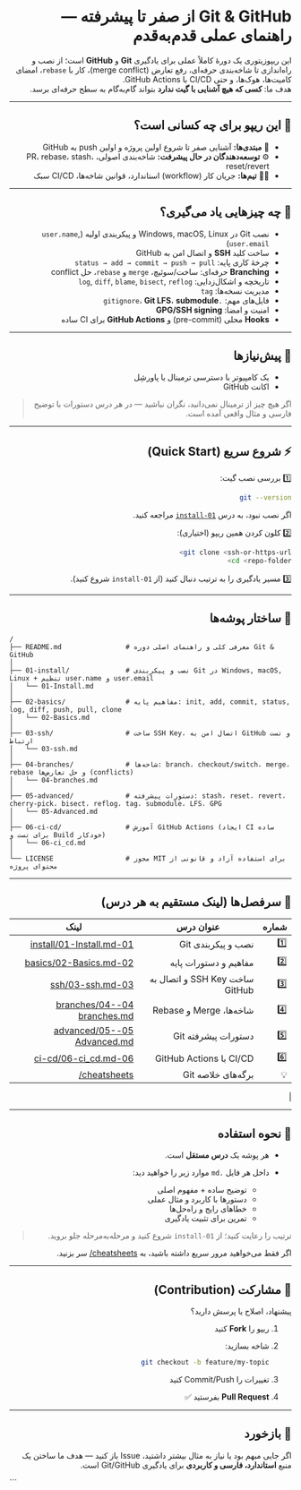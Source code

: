 
<div dir="rtl" align="right">

# Git & GitHub از صفر تا پیشرفته — راهنمای عملی قدم‌به‌قدم

این ریپوزیتوری یک دورهٔ کاملاً عملی برای یادگیری **Git** و **GitHub** است؛ از نصب و راه‌اندازی تا شاخه‌بندی حرفه‌ای، رفع تعارض (merge conflict)، کار با `rebase`، امضای کامیت‌ها، هوک‌ها، و حتی CI/CD با GitHub Actions.  
هدف ما: **کسی که هیچ آشنایی با گیت ندارد** بتواند گام‌به‌گام به سطح حرفه‌ای برسد.

---

## 👥 این ریپو برای چه کسانی است؟
- 🧩 **مبتدی‌ها:** آشنایی صفر تا شروع اولین پروژه و اولین push به GitHub  
- ⚙️ **توسعه‌دهندگان در حال پیشرفت:** شاخه‌بندی اصولی، PR، rebase، stash، reset/revert  
- 🧑‍💻 **تیم‌ها:** جریان کار (workflow) استاندارد، قوانین شاخه‌ها، CI/CD سبک  

---

## 🧠 چه چیزهایی یاد می‌گیری؟
- نصب Git در Windows, macOS, Linux و پیکربندی اولیه (`user.name`, `user.email`)  
- ساخت کلید **SSH** و اتصال امن به GitHub  
- چرخهٔ کاری پایه: `status → add → commit → push → pull`  
- **Branching** حرفه‌ای: ساخت/سوئیچ، `merge` و `rebase`، حل conflict  
- تاریخچه و اشکال‌زدایی: `log`, `diff`, `blame`, `bisect`, `reflog`  
- مدیریت نسخه‌ها: `tag`  
- فایل‌های مهم: `.gitignore`، **Git LFS**، **submodule**  
- امنیت و امضا: **GPG/SSH signing**  
- **Hooks** محلی (pre-commit) و **GitHub Actions** برای CI ساده  

---

## 🧰 پیش‌نیازها
- یک کامپیوتر با دسترسی ترمینال یا پاورشِل  
- اکانت GitHub  

> اگر هیچ چیز از ترمینال نمی‌دانید، نگران نباشید — در هر درس دستورات با توضیح فارسی و مثال واقعی آمده است.

---

## ⚡ شروع سریع (Quick Start)

1️⃣ بررسی نصب گیت:
```bash
git --version
````

اگر نصب نبود، به درس [`01-install`](./Farsi_version/01-install/01-Install.md) مراجعه کنید.

2️⃣ کلون کردن همین ریپو (اختیاری):

```bash
git clone <ssh-or-https-url>
cd <repo-folder>
```

3️⃣ مسیر یادگیری را به ترتیب دنبال کنید (از `01-install` شروع کنید).

---

## 📁 ساختار پوشه‌ها

<div dir="ltr" align="left">

```
/
├── README.md                # معرفی کلی و راهنمای اصلی دوره Git & GitHub
│
├── 01-install/              # نصب و پیکربندی Git در Windows, macOS, Linux + تنظیم user.name و user.email
│   └── 01-Install.md
│
├── 02-basics/               # مفاهیم پایه: init, add, commit, status, log, diff, push, pull, clone
│   └── 02-Basics.md
│
├── 03-ssh/                  # ساخت SSH Key، اتصال امن به GitHub و تست ارتباط
│   └── 03-ssh.md
│
├── 04-branches/             # شاخه‌ها: branch، checkout/switch، merge، rebase و حل تعارض‌ها (conflicts)
│   └── 04-branches.md
│
├── 05-advanced/             # دستورات پیشرفته: stash، reset، revert، cherry-pick، bisect، reflog، tag، submodule، LFS، GPG
│   └── 05-Advanced.md
│
├── 06-ci-cd/                # آموزش GitHub Actions (ایجاد CI ساده برای تست و Build خودکار)
│   └── 06-ci_cd.md
│
└── LICENSE                  # مجوز MIT برای استفاده آزاد و قانونی از محتوای پروژه
```

</div>

---
## 🧭 سرفصل‌ها (لینک مستقیم به هر درس)

| شماره | عنوان درس                      | لینک                                                                 |
|--------|--------------------------------|----------------------------------------------------------------------|
| 1️⃣   | نصب و پیکربندی Git             | [01-install/01-Install.md](./Farsi_version/01-install/01-Install.md) |
| 2️⃣   | مفاهیم و دستورات پایه          | [02-basics/02-Basics.md](./Farsi_version/02-basics/02-Basics.md)   |
| 3️⃣   | ساخت SSH Key و اتصال به GitHub | [03-ssh/03-ssh.md](./Farsi_version/03-ssh/03-ssh.md)               |
| 4️⃣   | شاخه‌ها، Merge و Rebase        | [04-branches/04-branches.md](./Farsi_version/04-branches/04-branches.md) |
| 5️⃣   | دستورات پیشرفته Git            | [05-advanced/05-Advanced.md](./Farsi_version/05-advanced/05-Advanced.md) |
| 6️⃣   | CI/CD با GitHub Actions         | [06-ci-cd/06-ci_cd.md](./Farsi_version/06-ci-cd/06-ci_cd.md)       |
| 💡   | برگه‌های خلاصه Git             | [cheatsheets/](./Farsi_version/cheatsheets/)                        |
|

---

## 🧩 نحوه استفاده

* هر پوشه یک **درس مستقل** است.
* داخل هر فایل `.md` موارد زیر را خواهید دید:

  * توضیح ساده + مفهوم اصلی
  * دستورها با کاربرد و مثال عملی
  * خطاهای رایج و راه‌حل‌ها
  * تمرین برای تثبیت یادگیری

> ترتیب را رعایت کنید؛ از `01-install` شروع کنید و مرحله‌به‌مرحله جلو بروید.

اگر فقط می‌خواهید مرور سریع داشته باشید، به [cheatsheets/](./cheatsheets/) سر بزنید.

---

## 🤝 مشارکت (Contribution)

پیشنهاد، اصلاح یا پرسش دارید؟

1. ریپو را **Fork** کنید
2. شاخه بسازید:

   ```bash
   git checkout -b feature/my-topic
   ```
3. تغییرات را Commit/Push کنید
4. **Pull Request** بفرستید ✅

---

## 💬 بازخورد

اگر جایی مبهم بود یا نیاز به مثال بیشتر داشتید،
Issue باز کنید — هدف ما ساختن یک منبع **استاندارد، فارسی و کاربردی** برای یادگیری Git/GitHub است.

</div>
```
